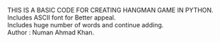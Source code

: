 THIS IS A BASIC CODE FOR CREATING HANGMAN GAME IN PYTHON. <br>
Includes ASCII font for Better appeal. <br>
Includes huge number of words and continue adding.<br>
Author : Numan Ahmad Khan.
